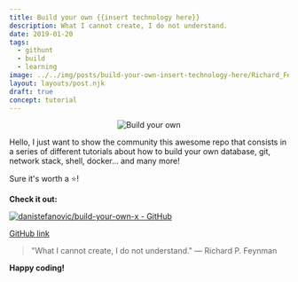 ```yaml
---
title: Build your own {{insert technology here}}
description: What I cannot create, I do not understand.
date: 2019-01-20
tags:
  - githunt
  - build
  - learning
image: ../../img/posts/build-your-own-insert-technology-here/Richard_Feynman.png
layout: layouts/post.njk
draft: true
concept: tutorial
---
```


<div align="center">

![Build your own](../../img/posts/build-your-own-insert-technology-here/Richard_Feynman.png)
</div>

Hello, I just want to show the community this awesome repo that consists in a series of different tutorials about how to build your own database, git, network stack, shell, docker... and many more!

Sure it's worth a ⭐️!

**Check it out:**

[![danistefanovic/build-your-own-x - GitHub](https://gh-card.dev/repos/danistefanovic/build-your-own-x.svg?fullname)](https://github.com/danistefanovic/build-your-own-x)

[GitHub link](https://github.com/danistefanovic/build-your-own-x)


> "What I cannot create, I do not understand."
> ― Richard P. Feynman

**Happy coding!**